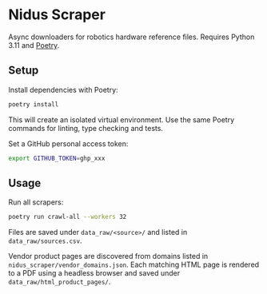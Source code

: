 # Nidus Scraper

Async downloaders for robotics hardware reference files. Requires Python 3.11
and [Poetry](https://python-poetry.org/).

## Setup

Install dependencies with Poetry:

```bash
poetry install
```

This will create an isolated virtual environment. Use the same Poetry commands
for linting, type checking and tests.

Set a GitHub personal access token:

```bash
export GITHUB_TOKEN=ghp_xxx
```

## Usage

Run all scrapers:

```bash
poetry run crawl-all --workers 32
```

Files are saved under `data_raw/<source>/` and listed in `data_raw/sources.csv`.

Vendor product pages are discovered from domains listed in
`nidus_scraper/vendor_domains.json`. Each matching HTML page is rendered to a
PDF using a headless browser and saved under `data_raw/html_product_pages/`.
